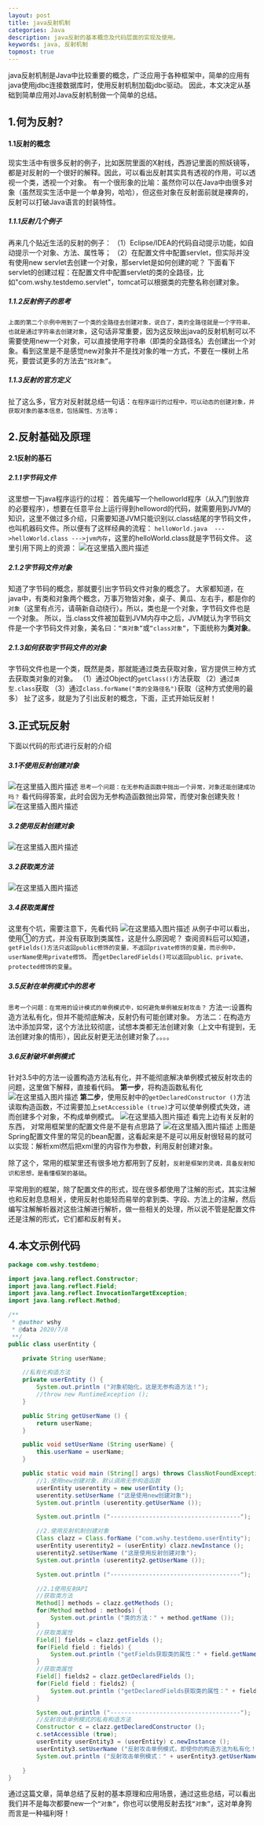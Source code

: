 ```yaml
---
layout: post
title: java反射机制
categories: Java
description: java反射的基本概念及代码层面的实现及使用。
keywords: java, 反射机制
topmost: true
---
```


java反射机制是Java中比较重要的概念，广泛应用于各种框架中，简单的应用有java使用jdbc连接数据库时，使用反射机制加载jdbc驱动。
因此，本文决定从基础到简单应用对Java反射机制做一个简单的总结。

## 1.何为反射?
#### 1.1反射的概念
现实生活中有很多反射的例子，比如医院里面的X射线，西游记里面的照妖镜等，都是对反射的一个很好的解释。因此，可以看出反射其实具有透视的作用，可以透视一个类，透视一个对象。
有一个很形象的比喻：虽然你可以在Java中由很多对象（虽然现实生活中是一个单身狗，哈哈），但这些对象在反射面前就是裸奔的，反射可以打破Java语言的封装特性。
#####	1.1.1反射几个例子
再来几个贴近生活的反射的例子：
（1）Eclipse/IDEA的代码自动提示功能，如自动提示一个对象、方法、属性等；
（2）在配置文件中配置servlet，但实际并没有使用new servlet去创建一个对象，那servlet是如何创建的呢？
下面看下servlet的创建过程：在配置文件中配置servlet的类的全路径，比如"com.wshy.testdemo.servlet"，tomcat可以根据类的完整名称创建对象。


#####	1.1.2反射例子的思考
`上面的第二个示例中用到了一个类的全路径去创建对象，说白了，类的全路径就是一个字符串，也就是通过字符串去创建对象`，这句话非常重要，因为这反映出java的反射机制可以不需要使用new一个对象，可以直接使用字符串（即类的全路径名）去创建出一个对象。看到这里是不是感觉new对象并不是找对象的唯一方式，不要在一棵树上吊死，要尝试更多的方法去`“找对象”`。

#####	1.1.3反射的官方定义
扯了这么多，官方对反射就总结一句话：`在程序运行的过程中，可以动态的创建对象，并获取对象的基本信息，包括属性、方法等；`

## 2.反射基础及原理
#### 2.1反射的基石
##### 2.1.1字节码文件
这里想一下java程序运行的过程：
首先编写一个helloworld程序（从入门到放弃的必要程序），想要在任意平台上运行得到helloword的代码，就需要用到JVM的知识，这里不做过多介绍，只需要知道JVM只能识别以.class结尾的字节码文件，也叫机器码文件。所以便有了这样经典的流程：
`helloWorld.java  --->helloWorld.class --->jvm内存`，这里的helloWorld.class就是字节码文件。
这里引用下网上的资源：
![在这里插入图片描述](https://img-blog.csdnimg.cn/20200708224016192.png?x-oss-process=image/watermark,type_ZmFuZ3poZW5naGVpdGk,shadow_10,text_aHR0cHM6Ly9ibG9nLmNzZG4ubmV0L3dlaXhpbl80MDU1MDExOA==,size_16,color_FFFFFF,t_70)
##### 2.1.2字节码文件对象
知道了字节码的概念，那就要引出字节码文件对象的概念了。
大家都知道，在java中，有类和对象两个概念，万事万物皆对象，桌子、黄瓜、左右手，都是你的`对象`（这里有点污，请萌新自动绕行）。所以，类也是一个对象，字节码文件也是一个对象。
所以，当.class文件被加载到JVM内存中之后，JVM就认为字节码文件是一个字节码文件对象，美名曰：`“类对象”`或`“class对象”`，下面统称为**类对象**。
##### 2.1.3如何获取字节码文件的对象
字节码文件也是一个类，既然是类，那就能通过类去获取对象，官方提供三种方式去获取类对象的对象。
（1）通过Object的`getClass()`方法获取
（2）通过`类型.class`获取
（3）通过`class.forName("类的全路径名")`获取（这种方式使用的最多）
扯了这多，就是为了引出反射的概念，下面，正式开始玩反射！
## 3.正式玩反射
下面以代码的形式进行反射的介绍
##### 3.1不使用反射创建对象
![在这里插入图片描述](https://img-blog.csdnimg.cn/20200708230258967.png?x-oss-process=image/watermark,type_ZmFuZ3poZW5naGVpdGk,shadow_10,text_aHR0cHM6Ly9ibG9nLmNzZG4ubmV0L3dlaXhpbl80MDU1MDExOA==,size_16,color_FFFFFF,t_70)
`思考一个问题：在无参构造函数中抛出一个异常，对象还能创建成功吗？`
看代码得答案，此时会因为无参构造函数抛出异常，而使对象创建失败！
![在这里插入图片描述](https://img-blog.csdnimg.cn/20200708230628820.png?x-oss-process=image/watermark,type_ZmFuZ3poZW5naGVpdGk,shadow_10,text_aHR0cHM6Ly9ibG9nLmNzZG4ubmV0L3dlaXhpbl80MDU1MDExOA==,size_16,color_FFFFFF,t_70)
##### 3.2使用反射创建对象
![在这里插入图片描述](https://img-blog.csdnimg.cn/20200708231338216.png?x-oss-process=image/watermark,type_ZmFuZ3poZW5naGVpdGk,shadow_10,text_aHR0cHM6Ly9ibG9nLmNzZG4ubmV0L3dlaXhpbl80MDU1MDExOA==,size_16,color_FFFFFF,t_70)
##### 3.2获取类方法
![在这里插入图片描述](https://img-blog.csdnimg.cn/20200708232608260.png?x-oss-process=image/watermark,type_ZmFuZ3poZW5naGVpdGk,shadow_10,text_aHR0cHM6Ly9ibG9nLmNzZG4ubmV0L3dlaXhpbl80MDU1MDExOA==,size_16,color_FFFFFF,t_70)
##### 3.4获取类属性
这里有个坑，需要注意下，先看代码
![在这里插入图片描述](https://img-blog.csdnimg.cn/20200708233020693.png?x-oss-process=image/watermark,type_ZmFuZ3poZW5naGVpdGk,shadow_10,text_aHR0cHM6Ly9ibG9nLmNzZG4ubmV0L3dlaXhpbl80MDU1MDExOA==,size_16,color_FFFFFF,t_70)
从例子中可以看出，使用①的方式，并没有获取到类属性，这是什么原因呢？
查阅资料后可以知道，`getFields()方法只返回public修饰的变量，不返回private修饰的变量，而示例中，userName使用private修饰。`
而`getDeclaredFields()可以返回public、private、protected修饰的变量`。
##### 3.5反射在单例模式中的思考
`思考一个问题：在常用的设计模式的单例模式中，如何避免单例被反射攻击？`
方法一:设置构造方法私有化，但并不能彻底解决，反射仍有可能创建对象。
方法二：在构造方法中添加异常，这个方法比较彻底，试想本类都无法创建对象（上文中有提到，无法创建对象的情形），因此反射更无法创建对象了。。。。
##### 3.6反射破坏单例模式
针对3.5中的方法一设置构造方法私有化，并不能彻底解决单例模式被反射攻击的问题，这里做下解释，直接看代码。
**第一步**，将构造函数私有化
![在这里插入图片描述](https://img-blog.csdnimg.cn/2020070912193014.png?x-oss-process=image/watermark,type_ZmFuZ3poZW5naGVpdGk,shadow_10,text_aHR0cHM6Ly9ibG9nLmNzZG4ubmV0L3dlaXhpbl80MDU1MDExOA==,size_16,color_FFFFFF,t_70)
**第二步**，使用反射中的`getDeclaredConstructor ()`方法读取构造函数，不过需要加上`setAccessible (true)`才可以使单例模式失效，进而创建多个对象，不构成单例模式。
![在这里插入图片描述](https://img-blog.csdnimg.cn/20200709122212900.png?x-oss-process=image/watermark,type_ZmFuZ3poZW5naGVpdGk,shadow_10,text_aHR0cHM6Ly9ibG9nLmNzZG4ubmV0L3dlaXhpbl80MDU1MDExOA==,size_16,color_FFFFFF,t_70)
看完上边有关反射的东西， 对常用框架里的配置文件是不是有点思路了
![在这里插入图片描述](https://img-blog.csdnimg.cn/20200709122839209.png)
上图是Spring配置文件里的常见的bean配置，这看起来是不是可以用反射很轻易的就可以实现：解析xml然后把xml里的内容作为参数，利用反射创建对象。

除了这个，常用的框架里还有很多地方都用到了反射，`反射是框架的灵魂，具备反射知识和思想，是看懂框架的基础`。

平常用到的框架，除了配置文件的形式，现在很多都使用了注解的形式，其实注解也和反射息息相关，使用反射也能轻而易举的拿到类、字段、方法上的注解，然后编写注解解析器对这些注解进行解析，做一些相关的处理，所以说不管是配置文件还是注解的形式，它们都和反射有关。

## 4.本文示例代码

```java
package com.wshy.testdemo;

import java.lang.reflect.Constructor;
import java.lang.reflect.Field;
import java.lang.reflect.InvocationTargetException;
import java.lang.reflect.Method;

/**
 * @author wshy
 * @data 2020/7/8
 **/
public class userEntity {

    private String userName;

    //私有化构造方法
    private userEntity () {
        System.out.println ("对象初始化，这是无参构造方法！");
        //throw new RuntimeException ();
    }

    public String getUserName () {
        return userName;
    }

    public void setUserName (String userName) {
        this.userName = userName;
    }

    public static void main (String[] args) throws ClassNotFoundException, IllegalAccessException, InstantiationException, NoSuchMethodException, InvocationTargetException {
        //1.使用new创建对象，默认调用无参构造函数
        userEntity userentity = new userEntity ();
        userentity.setUserName ("这是使用new创建对象");
        System.out.println (userentity.getUserName ());

        System.out.println ("-------------------------------------");

        //2.使用反射机制创建对象
        Class clazz = Class.forName ("com.wshy.testdemo.userEntity");
        userEntity userentity2 = (userEntity) clazz.newInstance ();
        userentity2.setUserName ("这是使用反射创建对象");
        System.out.println (userentity2.getUserName ());

        System.out.println ("-------------------------------------");

        //2.1使用反射API
        //获取类方法
        Method[] methods = clazz.getMethods ();
        for(Method method : methods) {
            System.out.println ("类的方法：" + method.getName ());
        }
        //获取类属性
        Field[] fields = clazz.getFields ();
        for(Field field : fields) {
            System.out.println ("getFields获取类的属性：" + field.getName ());
        }
        //获取类属性
        Field[] fields2 = clazz.getDeclaredFields ();
        for(Field field : fields2) {
            System.out.println ("getDeclaredFields获取类的属性：" + field.getName ());
        }

        System.out.println ("-------------------------------------");
        //反射攻击单例模式的私有构造方法
        Constructor c = clazz.getDeclaredConstructor ();
        c.setAccessible (true);
        userEntity userEntity3 = (userEntity) c.newInstance ();
        userEntity3.setUserName ("反射攻击单例模式，即使你的构造方法为私有化！");
        System.out.println ("反射攻击单例模式：" + userEntity3.getUserName ());

    }
}
```
通过这篇文章，简单总结了反射的基本原理和应用场景，通过这些总结，可以看出我们并不是每次都要new一个`“对象”`，你也可以使用反射去找`“对象”`，这对单身狗而言是一种福利呀！
